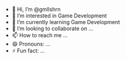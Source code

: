 - 👋 Hi, I’m @gmllshrn
- 👀 I’m interested in Game Development
- 🌱 I’m currently learning Game Development
- 💞️ I’m looking to collaborate on ...
- 📫 How to reach me ...
- 😄 Pronouns: ...
- ⚡ Fun fact: ...

<!---
gmllshrn/gmllshrn is a ✨ special ✨ repository because its `README.md` (this file) appears on your GitHub profile.
You can click the Preview link to take a look at your changes.
--->
